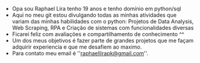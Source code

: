 - Opa sou Raphael Lira tenho 19 anos e tenho domínio em python/sql 
- Aqui no meu git estou divulgando todas as minhas atividades que variam das minhas habilidades com o python: Projetos de Data Analysis, Web Scraping, RPA e Criação de sistemas com funcionalidades diversas
- Ficarei feliz com avaliações e compartilhamento de conhecimento ^^
- Um dos meus objetivos é fazer parte de grandes projetos que me façam adquirir experiencia e que me desafiem ao maximo.
- Para contato meu email é ''raphaellirapk@gmail.com''.
